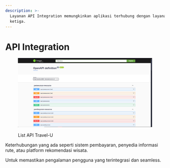 ```yaml
---
description: >-
  Layanan API Integration memungkinkan aplikasi terhubung dengan layanan pihak
  ketiga.
---
```


# API Integration

<figure><img src="../.gitbook/assets/image (2).png" alt=""><figcaption><p>List API Travel-U</p></figcaption></figure>

Keterhubungan yang ada seperti sistem pembayaran, penyedia informasi rute, atau platform rekomendasi wisata.

Untuk memastikan pengalaman pengguna yang terintegrasi dan seamless.
